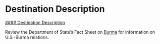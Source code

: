 # Destination Description

[#### Destination Description](javascript:void(0); "Destination Description")

Review the Department of State’s Fact Sheet on [Burma](https://www.state.gov/countries-areas/burma/) for information on U.S.-Burma relations.